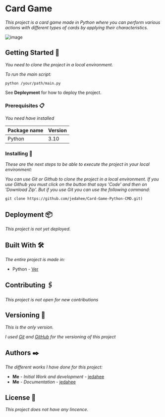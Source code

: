 # Card Game

_This project is a card game made in Python where you can perform various actions with different types of cards by applying their characteristics._

![image](https://github.com/jedahee/Card-Game-Python-CMD/assets/56111700/281c93b5-f3e9-4c75-9d25-691210c030d7)

## Getting Started 🚀

_You need to clone the project in a local environment._

_To run the main script:_

```
python /your/path/main.py
```

See **Deployment** for how to deploy the project.

### Prerequisites 📋

_You need have installed_

| Package name | Version |
| ------------ | ------- |
| Python       | 3.10    |

### Installing 🔧

_These are the next steps to be able to execute the project in your local environment:_

_You can use Git or Github to clone the project in a local environment. If you use Github you must click on the button that says 'Code' and then on 'Download Zip'. But if you use Git you can use the following command:_

```
git clone https://github.com/jedahee/Card-Game-Python-CMD.git)
```

## Deployment 📦

_This project is not yet deployed._

## Built With 🛠️

_The entire project is made in:_

* Python - [Ver](https://www.python.org/)

## Contributing 🖇️
_This project is not open for new contributions_

## Versioning 📌

_This is the only version._

_I used [Git](https://git-scm.com/) and [GitHub](https://github.com/) for the versioning of this project_

## Authors ✒️

_The different works I have done for this project:_

* **Me** - *Initial Work and development* - [jedahee](https://github.com/jedahee)
* **Me** - *Documentation* - [jedahee](https://github.com/jedahee) 

## License 📄

_This project does not have any lincence._
